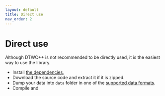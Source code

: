 ```yaml
---
layout: default
title: Direct use
nav_order: 2
---
```


# Direct use

Although DTWC++ is not recommended to be directly used, it is the easiest way to use the library. 

- Install [the dependencies](dependencies.md),
- Download the source code and extract it if it is zipped.
- Dump your data into `data` folder in one of the [supported data formats](supported_data.md).
- Compile and 